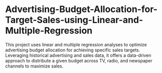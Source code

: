 # Advertising-Budget-Allocation-for-Target-Sales-using-Linear-and-Multiple-Regression
This project uses linear and multiple regression analyses to optimize advertising budget allocation for achieving specific sales targets. Leveraging historical advertising and sales data, it offers a data-driven approach to distribute a given budget across TV, radio, and newspaper channels to maximize sales.
